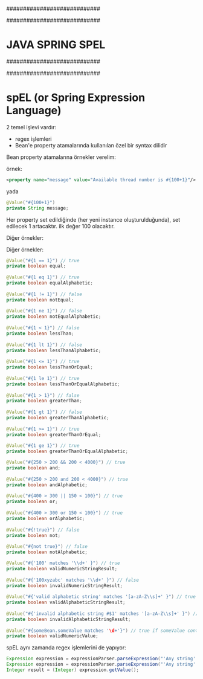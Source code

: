 ############################

############################
# JAVA SPRING SPEL
############################

############################


# spEL (or Spring Expression Language)

2 temel işlevi vardır:
- regex işlemleri
- Bean'e property atamalarında kullanılan özel bir syntax dilidir

Bean property atamalarına örnekler verelim:

örnek:
 
```xml
<property name="message" value="Available thread number is #{100+1}"/>
```
 
yada
 
```java
@Value("#{100+1}")
private String message;
```
 
Her property set edildiğinde (her yeni instance oluşturulduğunda), set edilecek 1 artacaktır. ilk değer 100 olacaktır.

Diğer örnekler:

Diğer örnekler:

```java
@Value("#{1 == 1}") // true
private boolean equal;
 
@Value("#{1 eq 1}") // true
private boolean equalAlphabetic;
 
@Value("#{1 != 1}") // false
private boolean notEqual;
 
@Value("#{1 ne 1}") // false
private boolean notEqualAlphabetic;
 
@Value("#{1 < 1}") // false
private boolean lessThan;
 
@Value("#{1 lt 1}") // false
private boolean lessThanAlphabetic;
 
@Value("#{1 <= 1}") // true
private boolean lessThanOrEqual;
 
@Value("#{1 le 1}") // true
private boolean lessThanOrEqualAlphabetic;
 
@Value("#{1 > 1}") // false
private boolean greaterThan;
 
@Value("#{1 gt 1}") // false
private boolean greaterThanAlphabetic;
 
@Value("#{1 >= 1}") // true
private boolean greaterThanOrEqual;
 
@Value("#{1 ge 1}") // true
private boolean greaterThanOrEqualAlphabetic;

@Value("#{250 > 200 && 200 < 4000}") // true
private boolean and; 
 
@Value("#{250 > 200 and 200 < 4000}") // true
private boolean andAlphabetic;
 
@Value("#{400 > 300 || 150 < 100}") // true
private boolean or;
 
@Value("#{400 > 300 or 150 < 100}") // true
private boolean orAlphabetic;
 
@Value("#{!true}") // false
private boolean not;
 
@Value("#{not true}") // false
private boolean notAlphabetic;

@Value("#{'100' matches '\\d+' }") // true
private boolean validNumericStringResult;
 
@Value("#{'100xyzabc' matches '\\d+' }") // false
private boolean invalidNumericStringResult;
 
@Value("#{'valid alphabetic string' matches '[a-zA-Z\\s]+' }") // true
private boolean validAlphabeticStringResult;
 
@Value("#{'invalid alphabetic string #$1' matches '[a-zA-Z\\s]+' }") // false
private boolean invalidAlphabeticStringResult;
 
@Value("#{someBean.someValue matches '\d+'}") // true if someValue contains only digits
private boolean validNumericValue;
```

spEL aynı zamanda regex işlemlerini de yapıyor:
 
```java
Expression expression = expressionParser.parseExpression("'Any string'.bytes");
Expression expression = expressionParser.parseExpression("'Any string'.replace(\" \", \"\").length()");
Integer result = (Integer) expression.getValue();
```
